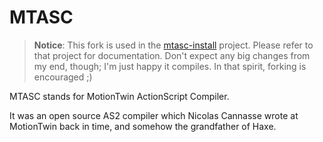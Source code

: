 # MTASC

>**Notice**: This fork is used in the [mtasc-install](https://github.com/grumpy-cat-whatever/mtasc-install) project.
> Please refer to that project for documentation.
> Don't expect any big changes from my end, though; I'm just happy it compiles.
> In that spirit, forking is encouraged ;)

MTASC stands for MotionTwin ActionScript Compiler.

It was an open source AS2 compiler which Nicolas Cannasse wrote at MotionTwin back in time, and somehow the grandfather of Haxe.

